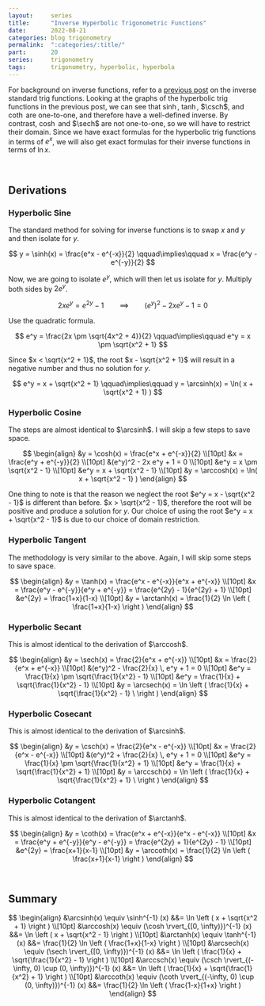 ```yaml
---
layout:     series
title:      "Inverse Hyperbolic Trigonometric Functions"
date:       2022-08-21
categories: blog trigonometry
permalink:  ":categories/:title/"
part:       20
series:     trigonometry
tags:       trigonometry, hyperbolic, hyperbola
---
```



For background on inverse functions, refer to a [previous post](/blog/trigonometry/inverse-trig-functions/) on the inverse standard trig functions.
Looking at the graphs of the hyperbolic trig functions in the previous post, we can see that $\sinh$, $\tanh$, $\csch$, and $\coth$ are one-to-one, and therefore have a well-defined inverse. By contrast, $\cosh$ and $\sech$ are not one-to-one, so we will have to restrict their domain. Since we have exact formulas for the hyperbolic trig functions in terms of $e^x$, we will also get exact formulas for their inverse functions in terms of $\ln x$.

<br>

## Derivations

### Hyperbolic Sine

The standard method for solving for inverse functions is to swap $x$ and $y$ and then isolate for $y$.

$$
y = \sinh(x) = \frac{e^x - e^{-x}}{2}
\qquad\implies\qquad
x = \frac{e^y - e^{-y}}{2}
$$

Now, we are going to isolate $e^y$, which will then let us isolate for $y$. Multiply both sides by $2e^{y}$.

$$
2x e^y = e^{2y} - 1
\qquad\implies\qquad
(e^y)^2 - 2x e^y - 1 = 0
$$

Use the quadratic formula.

$$
e^y = \frac{2x \pm \sqrt{4x^2 + 4}}{2}
\qquad\implies\qquad
e^y = x \pm \sqrt{x^2 + 1}
$$

Since $x < \sqrt{x^2 + 1}$, the root $x - \sqrt{x^2 + 1}$ will result in a negative number and thus no solution for $y$.

$$
e^y = x + \sqrt{x^2 + 1}
\qquad\implies\qquad
y = \arcsinh(x) = \ln( x + \sqrt{x^2 + 1} )
$$

### Hyperbolic Cosine

The steps are almost identical to $\arcsinh$. I will skip a few steps to save space.

$$
\begin{align}
    &y = \cosh(x) = \frac{e^x + e^{-x}}{2} \\[10pt]
    &x = \frac{e^y + e^{-y}}{2} \\[10pt]
    &(e^y)^2 - 2x e^y + 1 = 0 \\[10pt]
    &e^y = x \pm \sqrt{x^2 - 1} \\[10pt]
    &e^y = x + \sqrt{x^2 - 1} \\[10pt]
    &y = \arccosh(x) = \ln( x + \sqrt{x^2 - 1} )
\end{align}
$$

One thing to note is that the reason we neglect the root $e^y = x - \sqrt{x^2 - 1}$ is different than before. $x > \sqrt{x^2 - 1}$, therefore the root will be positive and produce a solution for $y$. Our choice of using the root $e^y = x + \sqrt{x^2 - 1}$ is due to our choice of domain restriction.

### Hyperbolic Tangent

The methodology is very similar to the above. Again, I will skip some steps to save space.

$$
\begin{align}
    &y = \tanh(x) = \frac{e^x - e^{-x}}{e^x + e^{-x}} \\[10pt]
    &x = \frac{e^y - e^{-y}}{e^y + e^{-y}} = \frac{e^{2y} - 1}{e^{2y} + 1} \\[10pt]
    &e^{2y} = \frac{1+x}{1-x} \\[10pt]
    &y = \arctanh(x) = \frac{1}{2} \ln \left ( \frac{1+x}{1-x} \right )
\end{align}
$$

### Hyperbolic Secant

This is almost identical to the derivation of $\arccosh$.

$$
\begin{align}
    &y = \sech(x) = \frac{2}{e^x + e^{-x}} \\[10pt]
    &x = \frac{2}{e^x + e^{-x}} \\[10pt]
    &(e^y)^2 - \frac{2}{x} \, e^y + 1 = 0 \\[10pt]
    &e^y = \frac{1}{x} \pm \sqrt{\frac{1}{x^2} - 1} \\[10pt]
    &e^y = \frac{1}{x} + \sqrt{\frac{1}{x^2} - 1} \\[10pt]
    &y = \arcsech(x) = \ln \left ( \frac{1}{x} + \sqrt{\frac{1}{x^2} - 1} \ \right )
\end{align}
$$

### Hyperbolic Cosecant

This is almost identical to the derivation of $\arcsinh$.

$$
\begin{align}
    &y = \csch(x) = \frac{2}{e^x - e^{-x}} \\[10pt]
    &x = \frac{2}{e^x - e^{-x}} \\[10pt]
    &(e^y)^2 + \frac{2}{x} \, e^y + 1 = 0 \\[10pt]
    &e^y = \frac{1}{x} \pm \sqrt{\frac{1}{x^2} + 1} \\[10pt]
    &e^y = \frac{1}{x} + \sqrt{\frac{1}{x^2} + 1} \\[10pt]
    &y = \arccsch(x) = \ln \left ( \frac{1}{x} + \sqrt{\frac{1}{x^2} + 1} \ \right )
\end{align}
$$

### Hyperbolic Cotangent

This is almost identical to the derivation of $\arctanh$.

$$
\begin{align}
    &y = \coth(x) = \frac{e^x + e^{-x}}{e^x - e^{-x}} \\[10pt]
    &x = \frac{e^y + e^{-y}}{e^y - e^{-y}} = \frac{e^{2y} + 1}{e^{2y} - 1} \\[10pt]
    &e^{2y} = \frac{x+1}{x-1} \\[10pt]
    &y = \arccoth(x) = \frac{1}{2} \ln \left ( \frac{x+1}{x-1} \right )
\end{align}
$$

<br>

<!-- TODO: add graphs -->

## Summary

$$
\begin{align}
    &\arcsinh(x) \equiv \sinh^{-1} (x) &&= \ln \left ( x + \sqrt{x^2 + 1} \right ) \\[10pt]
    &\arccosh(x) \equiv (\cosh \rvert_{[0, \infty)})^{-1} (x) &&= \ln \left ( x + \sqrt{x^2 - 1} \right ) \\[10pt]
    &\arctanh(x) \equiv \tanh^{-1} (x) &&= \frac{1}{2} \ln \left ( \frac{1+x}{1-x} \right ) \\[10pt]
    &\arcsech(x) \equiv (\sech \rvert_{[0, \infty)})^{-1} (x) &&= \ln \left ( \frac{1}{x} + \sqrt{\frac{1}{x^2} - 1} \right ) \\[10pt]
    &\arccsch(x) \equiv (\csch \rvert_{(-\infty, 0) \cup (0, \infty)})^{-1} (x) &&= \ln \left ( \frac{1}{x} + \sqrt{\frac{1}{x^2} + 1} \right ) \\[10pt]
    &\arccoth(x) \equiv (\coth \rvert_{(-\infty, 0) \cup (0, \infty)})^{-1} (x) &&= \frac{1}{2} \ln \left ( \frac{1-x}{1+x} \right )
\end{align}
$$